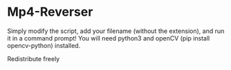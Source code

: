 # Mp4-Reverser
Simply modify the script, add your filename (without the extension), and run it in a command prompt!  You will need python3 and openCV (pip install opencv-python) installed. 

Redistribute freely
